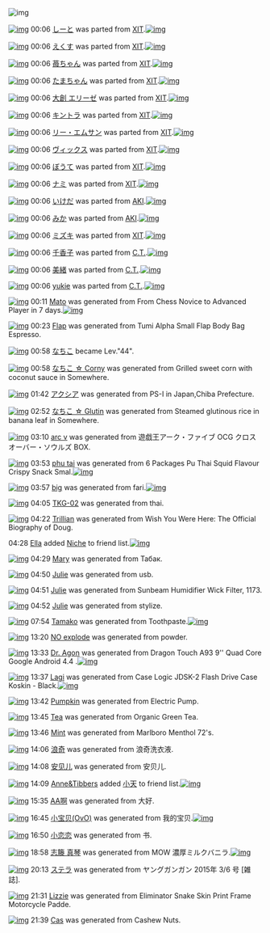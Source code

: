 ![img](http://gdrive-cdn.herokuapp.com/537b65a5bc09f0000721dda7/512px-barcode.png)

[![img](http://www.deviantsart.com/1lmdagh.png)](http://www.barcodekanojo.com/kanojo/27471/%E3%81%97%E3%83%BC%E3%81%A8) 00:06 [しーと](http://www.barcodekanojo.com/kanojo/27471/%E3%81%97%E3%83%BC%E3%81%A8) was parted from [XIT](http://www.barcodekanojo.com/kanojo/27471/%E3%81%97%E3%83%BC%E3%81%A8).[![img](http://www.deviantsart.com/815jg6.jpeg)](http://www.barcodekanojo.com/user/209348/XIT) 

[![img](http://www.deviantsart.com/3hpr77a.png)](http://www.barcodekanojo.com/kanojo/1362625/%E3%81%88%E3%81%8F%E3%81%99) 00:06 [えくす](http://www.barcodekanojo.com/kanojo/1362625/%E3%81%88%E3%81%8F%E3%81%99) was parted from [XIT](http://www.barcodekanojo.com/kanojo/1362625/%E3%81%88%E3%81%8F%E3%81%99).[![img](http://www.deviantsart.com/815jg6.jpeg)](http://www.barcodekanojo.com/user/209348/XIT) 

[![img](http://www.deviantsart.com/3lt783i.png)](http://www.barcodekanojo.com/kanojo/1419646/%E8%8B%BA%E3%81%A1%E3%82%83%E3%82%93) 00:06 [苺ちゃん](http://www.barcodekanojo.com/kanojo/1419646/%E8%8B%BA%E3%81%A1%E3%82%83%E3%82%93) was parted from [XIT](http://www.barcodekanojo.com/kanojo/1419646/%E8%8B%BA%E3%81%A1%E3%82%83%E3%82%93).[![img](http://www.deviantsart.com/815jg6.jpeg)](http://www.barcodekanojo.com/user/209348/XIT) 

[![img](http://www.deviantsart.com/bho0nq.png)](http://www.barcodekanojo.com/kanojo/242577/%E3%81%9F%E3%81%BE%E3%81%A1%E3%82%83%E3%82%93) 00:06 [たまちゃん](http://www.barcodekanojo.com/kanojo/242577/%E3%81%9F%E3%81%BE%E3%81%A1%E3%82%83%E3%82%93) was parted from [XIT](http://www.barcodekanojo.com/kanojo/242577/%E3%81%9F%E3%81%BE%E3%81%A1%E3%82%83%E3%82%93).[![img](http://www.deviantsart.com/815jg6.jpeg)](http://www.barcodekanojo.com/user/209348/XIT) 

[![img](http://www.deviantsart.com/do7s7s.png)](http://www.barcodekanojo.com/kanojo/1772083/%E5%A4%A7%E5%89%B5%20%E3%82%A8%E3%83%AA%E3%83%BC%E3%82%BC) 00:06 [大創 エリーゼ](http://www.barcodekanojo.com/kanojo/1772083/%E5%A4%A7%E5%89%B5%20%E3%82%A8%E3%83%AA%E3%83%BC%E3%82%BC) was parted from [XIT](http://www.barcodekanojo.com/kanojo/1772083/%E5%A4%A7%E5%89%B5%20%E3%82%A8%E3%83%AA%E3%83%BC%E3%82%BC).[![img](http://www.deviantsart.com/815jg6.jpeg)](http://www.barcodekanojo.com/user/209348/XIT) 

[![img](http://www.deviantsart.com/3nkqsdf.png)](http://www.barcodekanojo.com/kanojo/1811103/%E3%82%AD%E3%83%B3%E3%83%88%E3%83%A9) 00:06 [キントラ](http://www.barcodekanojo.com/kanojo/1811103/%E3%82%AD%E3%83%B3%E3%83%88%E3%83%A9) was parted from [XIT](http://www.barcodekanojo.com/kanojo/1811103/%E3%82%AD%E3%83%B3%E3%83%88%E3%83%A9).[![img](http://www.deviantsart.com/815jg6.jpeg)](http://www.barcodekanojo.com/user/209348/XIT) 

[![img](http://www.deviantsart.com/3pa8a67.png)](http://www.barcodekanojo.com/kanojo/2248407/%E3%83%AA%E3%83%BC%E3%83%BB%E3%82%A8%E3%83%A0%E3%82%B5%E3%83%B3) 00:06 [リー・エムサン](http://www.barcodekanojo.com/kanojo/2248407/%E3%83%AA%E3%83%BC%E3%83%BB%E3%82%A8%E3%83%A0%E3%82%B5%E3%83%B3) was parted from [XIT](http://www.barcodekanojo.com/kanojo/2248407/%E3%83%AA%E3%83%BC%E3%83%BB%E3%82%A8%E3%83%A0%E3%82%B5%E3%83%B3).[![img](http://www.deviantsart.com/815jg6.jpeg)](http://www.barcodekanojo.com/user/209348/XIT) 

[![img](http://www.deviantsart.com/sn5at2.png)](http://www.barcodekanojo.com/kanojo/403995/%E3%83%B4%E3%82%A3%E3%83%83%E3%82%AF%E3%82%B9) 00:06 [ヴィックス](http://www.barcodekanojo.com/kanojo/403995/%E3%83%B4%E3%82%A3%E3%83%83%E3%82%AF%E3%82%B9) was parted from [XIT](http://www.barcodekanojo.com/kanojo/403995/%E3%83%B4%E3%82%A3%E3%83%83%E3%82%AF%E3%82%B9).[![img](http://www.deviantsart.com/815jg6.jpeg)](http://www.barcodekanojo.com/user/209348/XIT) 

[![img](http://www.deviantsart.com/1j4ord.png)](http://www.barcodekanojo.com/kanojo/1215106/%E3%81%BC%E3%81%86%E3%81%A6) 00:06 [ぼうて](http://www.barcodekanojo.com/kanojo/1215106/%E3%81%BC%E3%81%86%E3%81%A6) was parted from [XIT](http://www.barcodekanojo.com/kanojo/1215106/%E3%81%BC%E3%81%86%E3%81%A6).[![img](http://www.deviantsart.com/815jg6.jpeg)](http://www.barcodekanojo.com/user/209348/XIT) 

[![img](http://www.deviantsart.com/31fsq0e.png)](http://www.barcodekanojo.com/kanojo/13697/%E3%83%8A%E3%83%9F) 00:06 [ナミ](http://www.barcodekanojo.com/kanojo/13697/%E3%83%8A%E3%83%9F) was parted from [XIT](http://www.barcodekanojo.com/kanojo/13697/%E3%83%8A%E3%83%9F).[![img](http://www.deviantsart.com/815jg6.jpeg)](http://www.barcodekanojo.com/user/209348/XIT) 

[![img](http://www.deviantsart.com/nfagp0.png)](http://www.barcodekanojo.com/kanojo/2559428/%E3%81%84%E3%81%91%E3%81%A0) 00:06 [いけだ](http://www.barcodekanojo.com/kanojo/2559428/%E3%81%84%E3%81%91%E3%81%A0) was parted from [AKI](http://www.barcodekanojo.com/kanojo/2559428/%E3%81%84%E3%81%91%E3%81%A0).[![img](http://www.deviantsart.com/1kc30mi.jpeg)](http://www.barcodekanojo.com/user/29842/AKI) 

[![img](http://www.deviantsart.com/11kmoda.png)](http://www.barcodekanojo.com/kanojo/29812/%E3%81%BF%E3%81%8B) 00:06 [みか](http://www.barcodekanojo.com/kanojo/29812/%E3%81%BF%E3%81%8B) was parted from [AKI](http://www.barcodekanojo.com/kanojo/29812/%E3%81%BF%E3%81%8B).[![img](http://www.deviantsart.com/1kc30mi.jpeg)](http://www.barcodekanojo.com/user/29842/AKI) 

[![img](http://www.deviantsart.com/3v7fcbh.png)](http://www.barcodekanojo.com/kanojo/571629/%E3%83%9F%E3%82%BA%E3%82%AD) 00:06 [ミズキ](http://www.barcodekanojo.com/kanojo/571629/%E3%83%9F%E3%82%BA%E3%82%AD) was parted from [XIT](http://www.barcodekanojo.com/kanojo/571629/%E3%83%9F%E3%82%BA%E3%82%AD).[![img](http://www.deviantsart.com/815jg6.jpeg)](http://www.barcodekanojo.com/user/209348/XIT) 

[![img](http://www.deviantsart.com/25jk103.png)](http://www.barcodekanojo.com/kanojo/2248792/%E5%8D%83%E9%A6%99%E5%AD%90) 00:06 [千香子](http://www.barcodekanojo.com/kanojo/2248792/%E5%8D%83%E9%A6%99%E5%AD%90) was parted from [C.T.](http://www.barcodekanojo.com/kanojo/2248792/%E5%8D%83%E9%A6%99%E5%AD%90).[![img](http://www.deviantsart.com/fhrc6a.jpeg)](http://www.barcodekanojo.com/user/272165/C.T.) 

[![img](http://www.deviantsart.com/3e5cnms.png)](http://www.barcodekanojo.com/kanojo/2192315/%E7%BE%8E%E7%B7%92) 00:06 [美緒](http://www.barcodekanojo.com/kanojo/2192315/%E7%BE%8E%E7%B7%92) was parted from [C.T.](http://www.barcodekanojo.com/kanojo/2192315/%E7%BE%8E%E7%B7%92).[![img](http://www.deviantsart.com/fhrc6a.jpeg)](http://www.barcodekanojo.com/user/272165/C.T.) 

[![img](http://www.deviantsart.com/28umnl6.png)](http://www.barcodekanojo.com/kanojo/2074069/yukie) 00:06 [yukie](http://www.barcodekanojo.com/kanojo/2074069/yukie) was parted from [C.T.](http://www.barcodekanojo.com/kanojo/2074069/yukie).[![img](http://www.deviantsart.com/fhrc6a.jpeg)](http://www.barcodekanojo.com/user/272165/C.T.) 

[![img](http://www.deviantsart.com/2o1dh3q.png)](http://www.barcodekanojo.com/kanojo/3192934/Mato) 00:11 [Mato](http://www.barcodekanojo.com/kanojo/3192934/Mato) was generated from From Chess Novice to Advanced Player in 7 days.[![img](http://www.deviantsart.com/1mvqo78.jpeg)](http://www.barcodekanojo.com/product_images/barcode/6018491/1424617835/From%20Chess%20Novice%20to%20Advanced%20Player%20in%207%20days.jpg) 

[![img](http://www.deviantsart.com/5otmkl.png)](http://www.barcodekanojo.com/kanojo/3192935/Flap) 00:23 [Flap](http://www.barcodekanojo.com/kanojo/3192935/Flap) was generated from Tumi Alpha Small Flap Body Bag Espresso.

[![img](http://www.deviantsart.com/1lb4fit.jpeg)](http://www.barcodekanojo.com/user/314581/%E3%81%AA%E3%81%A1%E3%81%93) 00:58 [なちこ](http://www.barcodekanojo.com/user/314581/%E3%81%AA%E3%81%A1%E3%81%93) became Lev."44".

[![img](http://www.deviantsart.com/1g27qr.png)](http://www.barcodekanojo.com/kanojo/3192936/%E3%81%AA%E3%81%A1%E3%81%93%20%E2%98%86%20Corny) 00:58 [なちこ ☆ Corny](http://www.barcodekanojo.com/kanojo/3192936/%E3%81%AA%E3%81%A1%E3%81%93%20%E2%98%86%20Corny) was generated from Grilled sweet corn with coconut sauce in Somewhere.

[![img](http://www.deviantsart.com/r4h824.png)](http://www.barcodekanojo.com/kanojo/3192937/%E3%82%A2%E3%82%AF%E3%82%B7%E3%82%A2) 01:42 [アクシア](http://www.barcodekanojo.com/kanojo/3192937/%E3%82%A2%E3%82%AF%E3%82%B7%E3%82%A2) was generated from PS-I in Japan,Chiba Prefecture.

[![img](http://www.deviantsart.com/303oj0f.png)](http://www.barcodekanojo.com/kanojo/3192938/%E3%81%AA%E3%81%A1%E3%81%93%20%E2%98%86%20Glutin) 02:52 [なちこ ☆ Glutin](http://www.barcodekanojo.com/kanojo/3192938/%E3%81%AA%E3%81%A1%E3%81%93%20%E2%98%86%20Glutin) was generated from Steamed glutinous rice in banana leaf in Somewhere.

[![img](http://www.deviantsart.com/19ad1s7.png)](http://www.barcodekanojo.com/kanojo/3192939/arc%20v) 03:10 [arc v](http://www.barcodekanojo.com/kanojo/3192939/arc%20v) was generated from 遊戯王アーク・ファイブ OCG クロスオーバー・ソウルズ BOX.

[![img](http://www.deviantsart.com/2ror1fh.png)](http://www.barcodekanojo.com/kanojo/3192940/phu%20tai) 03:53 [phu tai](http://www.barcodekanojo.com/kanojo/3192940/phu%20tai) was generated from 6 Packages Pu Thai Squid Flavour Crispy Snack Smal.[![img](http://www.deviantsart.com/3tmacis.jpeg)](http://www.barcodekanojo.com/product_images/barcode/1858230/1298542360/%E0%B8%9B%E0%B8%B9%E0%B9%84%E0%B8%97%E0%B8%A2.jpg) 

[![img](http://www.deviantsart.com/ilarn6.png)](http://www.barcodekanojo.com/kanojo/3192941/big) 03:57 [big](http://www.barcodekanojo.com/kanojo/3192941/big) was generated from fari.[![img](http://www.deviantsart.com/8q5boq.jpeg)](http://www.barcodekanojo.com/product_images/barcode/6018497/1424631373/fari.jpg) 

[![img](http://www.deviantsart.com/1kt8evs.png)](http://www.barcodekanojo.com/kanojo/3192942/TKG-02) 04:05 [TKG-02](http://www.barcodekanojo.com/kanojo/3192942/TKG-02) was generated from thai.

[![img](http://www.deviantsart.com/16oqrni.png)](http://www.barcodekanojo.com/kanojo/3192943/Trillian) 04:22 [Trillian](http://www.barcodekanojo.com/kanojo/3192943/Trillian) was generated from Wish You Were Here: The Official Biography of Doug.

04:28 [Ella](http://www.barcodekanojo.com/user/401909/Ella) added [Niche](http://www.barcodekanojo.com/kanojo/2872231/Niche) to friend list.[![img](http://www.deviantsart.com/k4061f.png)](http://www.barcodekanojo.com/kanojo/2872231/Niche) 

[![img](http://www.deviantsart.com/1ljpd9d.png)](http://www.barcodekanojo.com/kanojo/3192944/Mary) 04:29 [Mary](http://www.barcodekanojo.com/kanojo/3192944/Mary) was generated from Табак.

[![img](http://www.deviantsart.com/10s6ht7.png)](http://www.barcodekanojo.com/kanojo/3192945/Julie) 04:50 [Julie](http://www.barcodekanojo.com/kanojo/3192945/Julie) was generated from usb.

[![img](http://www.deviantsart.com/2bktq0h.png)](http://www.barcodekanojo.com/kanojo/3192946/Julie) 04:51 [Julie](http://www.barcodekanojo.com/kanojo/3192946/Julie) was generated from Sunbeam Humidifier Wick Filter, 1173.

[![img](http://www.deviantsart.com/3pqkr6d.png)](http://www.barcodekanojo.com/kanojo/3192947/Julie) 04:52 [Julie](http://www.barcodekanojo.com/kanojo/3192947/Julie) was generated from stylize.

[![img](http://www.deviantsart.com/38pmuvo.png)](http://www.barcodekanojo.com/kanojo/3192948/Tamako) 07:54 [Tamako](http://www.barcodekanojo.com/kanojo/3192948/Tamako) was generated from Toothpaste.[![img](http://www.deviantsart.com/35ju2dp.jpeg)](http://www.barcodekanojo.com/product_images/barcode/6018505/1424645640/Toothpaste.jpg) 

[![img](http://www.deviantsart.com/3ead856.png)](http://www.barcodekanojo.com/kanojo/3192949/NO%20explode) 13:20 [NO explode](http://www.barcodekanojo.com/kanojo/3192949/NO%20explode) was generated from powder.

[![img](http://www.deviantsart.com/cas8ca.png)](http://www.barcodekanojo.com/kanojo/3192950/Dr.%20Agon) 13:33 [Dr. Agon](http://www.barcodekanojo.com/kanojo/3192950/Dr.%20Agon) was generated from Dragon Touch A93 9'' Quad Core Google Android 4.4 .[![img](http://www.deviantsart.com/40o1kd.jpeg)](http://www.barcodekanojo.com/product_images/barcode/6018507/1424665982/50x50xDragon,P20Touch,P20A93,P209,P27,P27,P20Quad,P20Core,P20Google,P20Android,P204.4,P20.jpg,qw=88,ah=88.pagespeed.ic.mkBjDRHLOT.jpg) 

[![img](http://www.deviantsart.com/35aeid.png)](http://www.barcodekanojo.com/kanojo/3192951/Lagi) 13:37 [Lagi](http://www.barcodekanojo.com/kanojo/3192951/Lagi) was generated from Case Logic JDSK-2 Flash Drive Case Koskin - Black.[![img](http://www.deviantsart.com/3639hmh.jpeg)](http://www.barcodekanojo.com/product_images/barcode/6018508/1424666234/Case%20Logic%20JDSK-2%20Flash%20Drive%20Case%20Koskin%20-%20Black.jpg) 

[![img](http://www.deviantsart.com/15r4118.png)](http://www.barcodekanojo.com/kanojo/3192952/Pumpkin) 13:42 [Pumpkin](http://www.barcodekanojo.com/kanojo/3192952/Pumpkin) was generated from Electric Pump.

[![img](http://www.deviantsart.com/2ldnc5l.png)](http://www.barcodekanojo.com/kanojo/3192953/Tea) 13:45 [Tea](http://www.barcodekanojo.com/kanojo/3192953/Tea) was generated from Organic Green Tea.

[![img](http://www.deviantsart.com/2r9ijam.png)](http://www.barcodekanojo.com/kanojo/3192954/Mint) 13:46 [Mint](http://www.barcodekanojo.com/kanojo/3192954/Mint) was generated from Marlboro Menthol 72's.

[![img](http://www.deviantsart.com/3i6kr2q.png)](http://www.barcodekanojo.com/kanojo/3192955/%E6%B5%AA%E5%A5%87) 14:06 [浪奇](http://www.barcodekanojo.com/kanojo/3192955/%E6%B5%AA%E5%A5%87) was generated from 浪奇洗衣液.

[![img](http://www.deviantsart.com/327ib72.png)](http://www.barcodekanojo.com/kanojo/3192956/%E5%AE%89%E8%A7%81%E5%84%BF) 14:08 [安见儿](http://www.barcodekanojo.com/kanojo/3192956/%E5%AE%89%E8%A7%81%E5%84%BF) was generated from 安贝儿.

[![img](http://www.deviantsart.com/2pkanrt.jpeg)](http://www.barcodekanojo.com/user/440381/Anne%26Tibbers) 14:09 [Anne&amp;Tibbers](http://www.barcodekanojo.com/user/440381/Anne%26Tibbers) added [小天](http://www.barcodekanojo.com/kanojo/2607614/%E5%B0%8F%E5%A4%A9) to friend list.[![img](http://www.deviantsart.com/4cet67.png)](http://www.barcodekanojo.com/kanojo/2607614/%E5%B0%8F%E5%A4%A9) 

[![img](http://www.deviantsart.com/3qlemjd.png)](http://www.barcodekanojo.com/kanojo/3192957/AA%E5%95%8A) 15:35 [AA啊](http://www.barcodekanojo.com/kanojo/3192957/AA%E5%95%8A) was generated from 大好.

[![img](http://www.deviantsart.com/297mkik.png)](http://www.barcodekanojo.com/kanojo/3192958/%E5%B0%8F%E5%AE%9D%E8%B4%9D%28OvO%29) 16:45 [小宝贝(OvO)](http://www.barcodekanojo.com/kanojo/3192958/%E5%B0%8F%E5%AE%9D%E8%B4%9D%28OvO%29) was generated from 我的宝贝.[![img](http://www.deviantsart.com/tqi6m3.jpeg)](http://www.barcodekanojo.com/product_images/barcode/6018516/1424677495/%E6%88%91%E7%9A%84%E5%AE%9D%E8%B4%9D.jpg) 

[![img](http://www.deviantsart.com/3pdbh52.png)](http://www.barcodekanojo.com/kanojo/3192959/%E5%B0%8F%E6%81%8B%E6%81%8B) 16:50 [小恋恋](http://www.barcodekanojo.com/kanojo/3192959/%E5%B0%8F%E6%81%8B%E6%81%8B) was generated from 书.

[![img](http://www.deviantsart.com/3tddj9f.png)](http://www.barcodekanojo.com/kanojo/3192960/%E5%BF%97%E7%B1%90%20%E7%9C%9F%E7%90%B4) 18:58 [志籐 真琴](http://www.barcodekanojo.com/kanojo/3192960/%E5%BF%97%E7%B1%90%20%E7%9C%9F%E7%90%B4) was generated from MOW 濃厚ミルクバニラ.[![img](http://www.deviantsart.com/3jcsbv.jpeg)](http://www.barcodekanojo.com/product_images/barcode/5795817/1424685474/MOW%20%E6%BF%83%E5%8E%9A%E3%83%9F%E3%83%AB%E3%82%AF%E3%83%90%E3%83%8B%E3%83%A9.jpg) 

[![img](http://www.deviantsart.com/31vco6l.png)](http://www.barcodekanojo.com/kanojo/3192961/%E3%82%B9%E3%83%86%E3%83%A9) 20:13 [ステラ](http://www.barcodekanojo.com/kanojo/3192961/%E3%82%B9%E3%83%86%E3%83%A9) was generated from ヤングガンガン 2015年 3/6 号 [雑誌].

[![img](http://www.deviantsart.com/361r71r.png)](http://www.barcodekanojo.com/kanojo/3192962/Lizzie) 21:31 [Lizzie](http://www.barcodekanojo.com/kanojo/3192962/Lizzie) was generated from Eliminator Snake Skin Print Frame Motorcycle Padde.

[![img](http://www.deviantsart.com/3ku4lbt.png)](http://www.barcodekanojo.com/kanojo/3192963/Cas) 21:39 [Cas](http://www.barcodekanojo.com/kanojo/3192963/Cas) was generated from Cashew Nuts.

